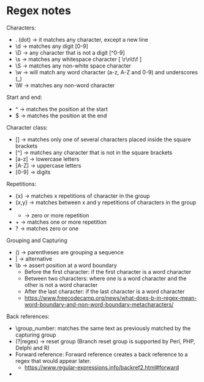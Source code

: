 # Regex notes

Characters:
- . (dot) -> it matches any character, except a new line
- \d -> matches any digit [0-9]
- \D -> any character that is not a digit [^0-9]
- \s -> matches any whitespace character [ \r\n\t\f ]
- \S -> matches any non-white space character
- \w -> will match any word character (a-z, A-Z and 0-9) and underscores (_)
- \W -> matches any non-word character

Start and end:
- ^ -> matches the position at the start
- $ -> matches the position at the end

Character class:
- [] -> matches only one of several characters placed inside the square brackets
- [^] -> matches any character that is not in the square brackets
- [a-z] -> lowercase letters
- [A-Z] -> uppercase letters
- [0-9] -> digits

Repetitions:
- {x} -> matches x repetitions of character in the group
- {x,y} -> matches between x and y repetitions of characters in the group
- * -> zero or more repetition
- &plus; -> matches one or more repetition
- ? -> matches zero or one 

Grouping and Capturing
- () -> parentheses are grouping a sequence
- | -> alternative
- \b -> assert position at a word boundary
   - Before the first character: if the first character is a word character
   - Between two characters: where one is a word character and the other is not a word character
   - After the last character: if the last character is a word character
   - https://www.freecodecamp.org/news/what-does-b-in-regex-mean-word-boundary-and-non-word-boundary-metacharacters/

Back references:
- \group_number: matches the same text as previously matched by the capturing group
- (?|regex) -> reset group (Branch reset group is supported by Perl, PHP, Delphi and R)
- Forward reference: Forward reference creates a back reference to a regex that would appear later.
     - https://www.regular-expressions.info/backref2.html#forward
- 
